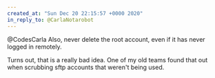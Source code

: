 ```yaml
---
created_at: "Sun Dec 20 22:15:57 +0000 2020"
in_reply_to: @CarlaNotarobot
---
```


@CodesCarla Also, never delete the root account, even if it has never logged in remotely. 

Turns out, that is a really bad idea. One of my old teams found that out when scrubbing sftp accounts that weren't being used.